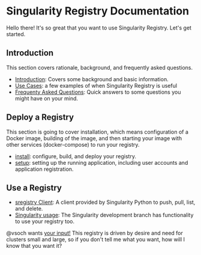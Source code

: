 # Singularity Registry Documentation

Hello there! It's so great that you want to use Singularity Registry. Let's get started. 

## Introduction
This section covers rationale, background, and frequently asked questions.

 - [Introduction](introduction.md): Covers some background and basic information.
 - [Use Cases](use-cases.md): a few examples of when Singularity Registry is useful
 - [Frequenty Asked Questions](faq.md): Quick answers to some questions you might have on your mind.


## Deploy a Registry
This section is going to cover installation, which means configuration of a Docker image, building of the image, and then starting your image with other services (docker-compose) to run your registry.

 - [install](install.md): configure, build, and deploy your registry.
 - [setup](setup.md): setting up the running application, including user accounts and application registration.


## Use a Registry

 - [sregistry Client](client.md): A client provided by Singularity Python to push, pull, list, and delete.
 - [Singularity usage](singularity-client.md): The Singularity development branch has functionality to use your registry too.


@vsoch wants [your input!](https://www.github.com/singularityhub/sregistry/issues) This registry is driven by desire and need for clusters small and large, so if you don't tell me what you want, how will I know that you want it?

